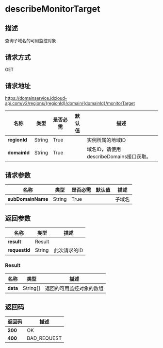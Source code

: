 # describeMonitorTarget


## 描述
查询子域名的可用监控对象

## 请求方式
GET

## 请求地址
https://domainservice.jdcloud-api.com/v2/regions/{regionId}/domain/{domainId}/monitorTarget

|名称|类型|是否必需|默认值|描述|
|---|---|---|---|---|
|**regionId**|String|True| |实例所属的地域ID|
|**domainId**|String|True| |域名ID，请使用describeDomains接口获取。|

## 请求参数
|名称|类型|是否必需|默认值|描述|
|---|---|---|---|---|
|**subDomainName**|String|True| |子域名|


## 返回参数
|名称|类型|描述|
|---|---|---|
|**result**|Result| |
|**requestId**|String|此次请求的ID|

### Result
|名称|类型|描述|
|---|---|---|
|**data**|String[]|返回的可用监控对象的数组|

## 返回码
|返回码|描述|
|---|---|
|**200**|OK|
|**400**|BAD_REQUEST|
